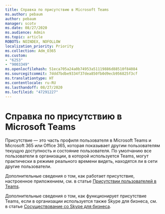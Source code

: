 ```yaml
---
title: Справка по присутствию в Microsoft Teams
ms.author: pebaum
author: pebaum
manager: scotv
ms.date: 08/27/2020
ms.audience: Admin
ms.topic: article
ROBOTS: NOINDEX, NOFOLLOW
localization_priority: Priority
ms.collection: Adm_O365
ms.custom:
- "6253"
- "9003349"
ms.openlocfilehash: 51eca705a24a0b74953a51119886d88510f84084
ms.sourcegitcommit: 7ddd7bdbe9334f37dea850fb0d9ecb956825f3cf
ms.translationtype: HT
ms.contentlocale: ru-RU
ms.lasthandoff: 08/27/2020
ms.locfileid: "47291227"
---
```

# <a name="help-with-presence-in-microsoft-teams"></a>Справка по присутствию в Microsoft Teams

Присутствие — это часть профиля пользователя в Microsoft Teams и Microsoft 365 или Office 365, которая показывает другим пользователям текущую доступность и состояние пользователя. По умолчанию все пользователи в организации, в которой используется Teams, могут практически в режиме реального времени видеть, находятся ли в сети другие пользователи.

Дополнительные сведения о том, как работает присутствие, настроенное приложением, см. в статье [Присутствии пользователей в Teams](https://docs.microsoft.com/microsoftteams/presence-admins).

Дополнительные сведения о том, как функционирует присутствие Teams, если в организации используется также Skype для бизнеса, см. в статье [Сосуществование со Skype для бизнеса](https://docs.microsoft.com/microsoftteams/coexistence-chat-calls-presence#presence).
